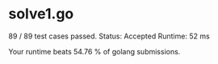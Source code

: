 # solve1.go

89 / 89 test cases passed.
Status: Accepted
Runtime: 52 ms

Your runtime beats 54.76 % of golang submissions.

